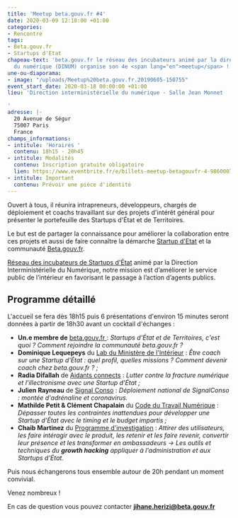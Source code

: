 ```yaml
---
title: 'Meetup beta.gouv.fr #4'
date: 2020-03-09 12:18:00 +01:00
categories:
- Rencontre
tags:
- Beta.gouv.fr
- Startups d'Etat
chapeau-text: 'beta.gouv.fr le réseau des incubateurs animé par la direction interministérielle
  du numérique (DINUM) organise son 4e <span lang="en">meetup</span> ! '
une-ou-diaporama:
- image: "/uploads/Meetup%20beta.gouv.fr.20190605-150755"
event_start_date: 2020-03-18 00:00:00 +01:00
lieu: 'Direction interministérielle du numérique - Salle Jean Monnet

'
adresse: |-
  20 Avenue de Ségur
  75007 Paris
  France
champs_informations:
- intitule: 'Horaires '
  contenu: 18h15 - 20h45
- intitule: Modalités
  contenu: Inscription gratuite obligatoire
  lien: https://www.eventbrite.fr/e/billets-meetup-betagouvfr-4-98600074477
- intitule: Important
  contenu: Prévoir une pièce d'identité
---
```


Ouvert à tous, il réunira intrapreneurs, développeurs, chargés de déploiement et coachs travaillant sur des projets d'intérêt général pour présenter le portefeuille des Startups d'État et de Territoires.

Le but est de partager la connaissance pour améliorer la collaboration entre ces projets et aussi de faire connaître la démarche [Startup d'Etat](https://beta.gouv.fr/startups/) et la communauté [Beta.gouv.fr](https://beta.gouv.fr/incubateurs/).

[Réseau des incubateurs de Startups d'État](https://beta.gouv.fr/incubateurs/) animé par la Direction Interministérielle du Numérique, notre mission est d’améliorer le service public de l’intérieur en favorisant le passage à l’action d’agents publics.

## Programme détaillé 

L'accueil se fera dès 18h15 puis 6 présentations d'environ 15 minutes seront données à partir de 18h30 avant un cocktail d'échanges :

* **Un.e membre de** [beta.gouv.fr ](http://beta.gouv.fr): *Startups d'État et de Territoires, c'est quoi ? Comment rejoindre la communauté beta.gouv.fr ?*
* **Dominique Lequepeys** du [Lab du Ministère de l'Intérieur](https://beta.gouv.fr/incubateurs/lab-mi.html) : *Être coach sur une Startup d'État : quel profil, quelles missions ? Comment devenir coach chez beta.gouv.fr ? ;*
* **Radia Difallah** de [Aidants connects](https://aidantsconnect.beta.gouv.fr) : *Lutter contre la fracture numérique et l'illectronisme avec une Startup d'État ;*
* **Julien Rayneau** de [Signal Conso](https://signal.conso.gouv.fr) : *Déploiement national de SignalConso : montée d'adrénaline et coronavirus.*
* **Mathilde Petit & Clément Chapalain** du [Code du Travail Numérique](https://code.travail.gouv.fr) : *Dépasser toutes les contraintes inattendues pour développer une Startup d'État avec le timing et le budget impartis ;*
* **Chaib Martinez** du [Programme d'investigation](https://beta.gouv.fr/preincubation/) : *Attirer des utilisateurs, les faire intéragir avec le produit, les retenir et les faire revenir, convertir leur présence et les transformer en ambassadeurs -> Les outils et techniques du **growth hacking** appliquer à l'administration et aux Startups d'État.*

Puis nous échangerons tous ensemble autour de 20h pendant un moment convivial.

Venez nombreux ! 

En cas de question vous pouvez contacter **[jihane.herizi@beta.gouv.fr](mailto:jihane.herizi@beta.gouv.fr)**
